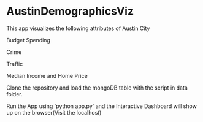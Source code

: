 # AustinDemographicsViz
This app visualizes the following attributes of Austin City 

Budget Spending

Crime 

Traffic 

Median Income and Home Price

Clone the repository and load the mongoDB table with the script in data folder.

Run the App using 'python app.py' and the Interactive Dashboard will show up on the browser(Visit the localhost)
